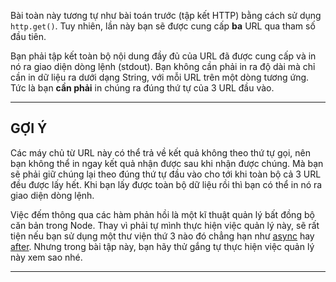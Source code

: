 Bài toàn này tương tự như bài toán trước (tập kết HTTP) bằng cách sử dụng `http.get()`. Tuy nhiên, lần này bạn sẽ được cung cấp **ba** URL qua tham số đầu tiên.

Bạn phải tập kết toàn bộ nội dung đầy đủ của URL đã được cung cấp và in nó ra giao diện dòng lệnh (stdout). Bạn không cần phải in ra độ dài mà chỉ cần in dữ liệu ra dưới dạng String, với mỗi URL trên một dòng tương ứng. Tức là bạn **cần phải** in chúng ra đúng thứ tự của 3 URL đầu vào.

----------------------------------------------------------------------
## GỢI Ý

Các máy chủ từ URL này có thể trả về kết quả không theo thứ tự gọi, nên bạn không thể in ngay kết quả nhận được sau khi nhận được chúng.
Mà bạn sẽ phải giữ chúng lại theo đúng thứ tự đầu vào cho tới khi toàn bộ cả 3 URL đều được lấy hết. Khi bạn lấy được toàn bộ dữ liệu rồi thì bạn có thể in nó ra giao diện dòng lệnh.

Việc đếm thông qua các hàm phản hồi là một kĩ thuật quản lý bất đồng bộ căn bản trong Node. Thay vì phải tự mình thực hiện việc quản lý này, sẽ rất tiện nếu bạn sử dụng một thư viện thứ 3 nào đó chẳng hạn như [async](http://npm.im/async) hay [after](http://npm.im/after). Nhưng trong bài tập này, bạn hãy thử gắng tự thực hiện việc quản lý này xem sao nhé.

----------------------------------------------------------------------